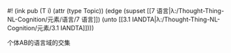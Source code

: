 #! (ink pub (T i) (attr (type Topic)) (edge (supset [[7 语言|λ:/Thought-Thing-NL-Cognition/元素/语言/7 语言]]) (unto [[3.1 IANDTA|λ:/Thought-Thing-NL-Cognition/元素/3.1 IANDTA]])))

个体AB的语言域的交集